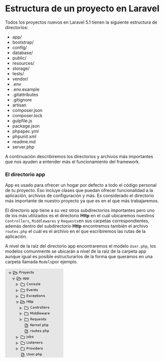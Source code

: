 # Estructura de un proyecto en Laravel
Todos los proyectos nuevos en Laravel 5.1 tienen la siguiente estructura de directorios:
* app/
* bootstrap/
* config/
* database/
* public/
* resources/
* storage/
* tests/
* vendor/
* .env
* .env.example
* .gitattributes
* .gitignore
* artisan
* composer.json
* composer.lock
* gulpfile.js
* package.json
* phpspec.yml
* phpunit.xml
* readme.md
* server.php

A continuación describiremos los directorios y archivos más importantes que nos ayuden a entender más el funcionamiento del framework.

### El directorio app

App es usado para ofrecer un hogar por defecto a todo el código personal de tu proyecto. Eso incluye clases que puedan ofrecer funcionalidad a la aplicación, archivos de configuración y más. Es considerado el directorio más importante de nuestro proyecto ya que es en el que más trabajaremos.

El directorio app tiene a su vez otros subdirectorios importantes pero uno de los más utilizados es el directorio **Http** en el cuál ubicaremos nuestros `Controllers`, `Middlewares` y `Requests`en sus carpetas correspondientes, además dentro del subdirectorio **Http** encontremos también el archivo `routes.php` el cuál es el archivo en el que escribiremos las rutas de la aplicación.

A nivel de la raíz del directorio app encontraremos el modelo `User.php`, los modelos comunmente se ubicarán a nivel de la raíz de la carpeta app aunque igual es posible estructurarlos de la forma que queramos en una carpeta llamada `Models`por ejemplo.

![](app.png)
